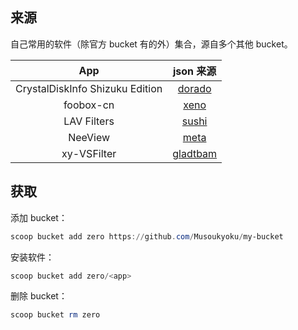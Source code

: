 ## 来源

自己常用的软件（除官方 bucket 有的外）集合，源自多个其他 bucket。

|               App               |                   json 来源                    |
| :-----------------------------: | :--------------------------------------------: |
| CrystalDiskInfo Shizuku Edition | [dorado](https://github.com/chawyehsu/dorado)  |
|            foobox-cn            |     [xeno](https://github.com/Befod/Xeno)      |
|           LAV Filters           |   [sushi](https://github.com/kidonng/sushi)    |
|             NeeView             |   [meta](https://github.com/manjaroyyq/Meta)   |
|           xy-VSFilter           | [gladtbam](https://github.com/Gladtbam/Bucket) |

## 获取

添加 bucket：

```powershell
scoop bucket add zero https://github.com/Musoukyoku/my-bucket
```

安装软件：

```powershell
scoop bucket add zero/<app>
```

删除 bucket：

```powershell
scoop bucket rm zero
```
